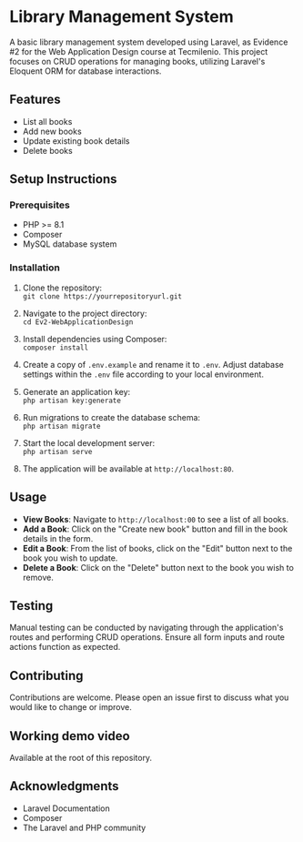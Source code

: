 # Library Management System

A basic library management system developed using Laravel, as Evidence #2 for the Web Application Design course at Tecmilenio. This project focuses on CRUD operations for managing books, utilizing Laravel's Eloquent ORM for database interactions.

## Features
- List all books
- Add new books
- Update existing book details
- Delete books

## Setup Instructions

### Prerequisites

- PHP >= 8.1
- Composer
- MySQL database system

### Installation

1. Clone the repository:\
    `git clone https://yourrepositoryurl.git`

2. Navigate to the project directory:\
    `cd Ev2-WebApplicationDesign`

3. Install dependencies using Composer:\
	`composer install`

4. Create a copy of `.env.example` and rename it to `.env`. Adjust database settings within the `.env` file according to your local environment.

5. Generate an application key:\
	`php artisan key:generate`

6. Run migrations to create the database schema:\
	`php artisan migrate`

7. Start the local development server:\
	`php artisan serve`

8. The application will be available at `http://localhost:80`.

## Usage

- **View Books**: Navigate to `http://localhost:00` to see a list of all books.
- **Add a Book**: Click on the "Create new book" button and fill in the book details in the form.
- **Edit a Book**: From the list of books, click on the "Edit" button next to the book you wish to update.
- **Delete a Book**: Click on the "Delete" button next to the book you wish to remove.

## Testing

Manual testing can be conducted by navigating through the application's routes and performing CRUD operations. Ensure all form inputs and route actions function as expected.

## Contributing

Contributions are welcome. Please open an issue first to discuss what you would like to change or improve.


## Working demo video

Available at the root of this repository.

## Acknowledgments

- Laravel Documentation
- Composer
- The Laravel and PHP community